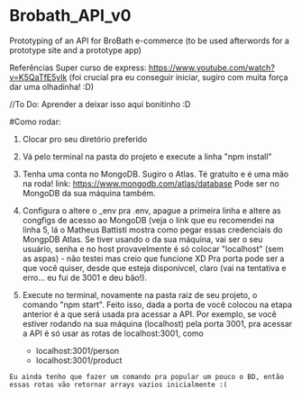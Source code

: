 # Brobath_API_v0
Prototyping of an API for BroBath e-commerce (to be used afterwords for a prototype site and a prototype app)

Referências
Super curso de express: https://www.youtube.com/watch?v=K5QaTfE5ylk (foi crucial pra eu conseguir iniciar, sugiro com muita força dar uma olhadinha! :D)

//To Do: Aprender a deixar isso aqui bonitinho :D


#Como rodar:

  1) Clocar pro seu diretório preferido
  
  2) Vá pelo terminal na pasta do projeto e execute a linha "npm install"
  
  3) Tenha uma conta no MongoDB. Sugiro o Atlas. Té gratuíto e é uma mão na roda!
    link: https://www.mongodb.com/atlas/database
    Pode ser no MongoDB da sua máquina também.
    
  4) Configura o altere o _env pra .env, apague a primeira linha e altere as congfigs de acesso ao MongoDB (veja o link que eu recomendei na linha 5, lá o Matheus Battisti mostra como pegar essas credenciais do MongpDB Atlas. Se tiver usando o da sua máquina, vai ser o seu usuário, senha e no host provavelmente é só colocar "localhost" (sem as aspas) - não testei mas creio que funcione XD
     Pra porta pode ser a que você quiser, desde que esteja disponívcel, claro (vai na tentativa e erro... eu fui de 3001 e deu bão!).

  5) Execute no terminal, novamente na pasta raiz de seu projeto, o comando "npm start". Feito isso, dada a porta de você colocou na etapa anterior é a que será usada pra acessar a API. Por exemplo, se você estiver rodando na sua máquina (localhost) pela porta 3001, pra acessar a API é só usar as rotas de localhost:3001, como
      - localhost:3001/person
      - localhost:3001/product


    Eu ainda tenho que fazer um comando pra popular um pouco o BD, então essas rotas vão retornar arrays vazios inicialmente :(

